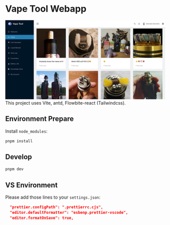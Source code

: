 # Vape Tool Webapp

![Demo](docs/cloud.jpg) This project uses Vite, antd, Flowbite-react (Tailwindcss).

## Environment Prepare

Install `node_modules`:

```bash
pnpm install
```

## Develop

```bash
pnpm dev
```

## VS Environment

Please add those lines to your `settings.json`:

```json
  "prettier.configPath": ".prettierrc.cjs",
  "editor.defaultFormatter": "esbenp.prettier-vscode",
  "editor.formatOnSave": true,
```
